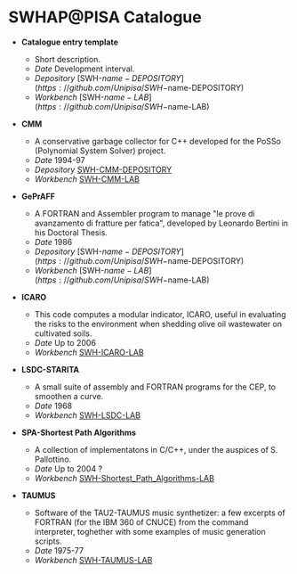 # SWHAP@PISA Catalogue

* **Catalogue entry template**
  * Short description.
  * *Date* Development interval.
  * *Depository* [SWH-$name-DEPOSITORY](https://github.com/Unipisa/SWH-$name-DEPOSITORY)
  * *Workbench* [SWH-$name-LAB](https://github.com/Unipisa/SWH-$name-LAB)
  
* **CMM**
  * A conservative garbage collector for C++ developed for the PoSSo (Polynomial System Solver) project.
  * *Date* 1994-97
  * *Depository* [SWH-CMM-DEPOSITORY](https://github.com/Unipisa/SWH-CMM-DEPOSITORY)
  * *Workbench* [SWH-CMM-LAB](https://github.com/Unipisa/SWH-CMM-LAB)

* **GePrAFF**
  * A FORTRAN and Assembler program to manage "le prove di avanzamento di fratture per fatica", developed by Leonardo Bertini in his Doctoral Thesis.
  * *Date* 1986
  * *Depository* [SWH-$name-DEPOSITORY](https://github.com/Unipisa/SWH-$name-DEPOSITORY)
  * *Workbench* [SWH-$name-LAB](https://github.com/Unipisa/SWH-$name-LAB)
  
* **ICARO**
  * This code computes a modular indicator, ICARO, useful in evaluating the risks to the environment when shedding olive oil wastewater on cultivated soils.
  * *Date* Up to 2006
  * *Workbench* [SWH-ICARO-LAB](https://github.com/Unipisa/SWH-ICARO-LAB)

* **LSDC-STARITA**
  * A small suite of assembly and FORTRAN programs for the CEP, to smoothen a curve.
  * *Date* 1968
  * *Workbench* [SWH-LSDC-LAB](https://github.com/Unipisa/SWH-LSDC-STARITA-LAB)
  
* **SPA-Shortest Path Algorithms**
  * A collection of implementatons in C/C++, under the auspices of S. Pallottino.
  * *Date* Up to 2004 ?
  * *Workbench* [SWH-Shortest_Path_Algorithms-LAB](https://github.com/Unipisa/SWH-Shortest_Path_Algorithm-LAB)

* **TAUMUS**
  * Software of the TAU2-TAUMUS music synthetizer: a few excerpts of FORTRAN (for the IBM 360 of CNUCE) from the command interpreter, toghether with some examples of music generation scripts.
  * *Date* 1975-77
  * *Workbench* [SWH-TAUMUS-LAB](https://github.com/Unipisa/SWH-TAUMUS-LAB)
  
